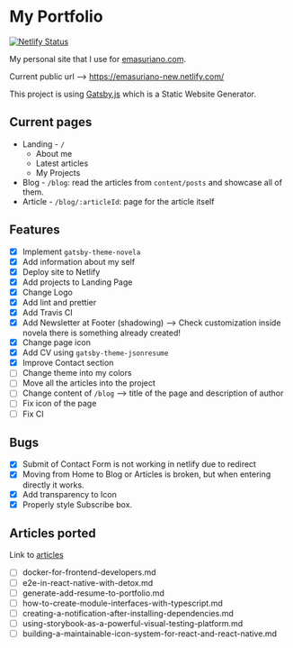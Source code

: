 # My Portfolio

[![Netlify Status](https://api.netlify.com/api/v1/badges/6c5ab50c-b5ad-4c2f-a933-860a7bfc8530/deploy-status)](https://app.netlify.com/sites/gifted-dubinsky-50dab2/deploys)

My personal site that I use for [emasuriano.com](https://emasuriano.com/).

Current public url --> https://emasuriano-new.netlify.com/

This project is using [Gatsby.js](https://www.gatsbyjs.org/) which is a Static Website Generator.

## Current pages

- Landing - `/`
  - About me
  - Latest articles
  - My Projects
- Blog - `/blog`: read the articles from `content/posts` and showcase all of them.
- Article - `/blog/:articleId`: page for the article itself

## Features

- [x] Implement `gatsby-theme-novela`
- [x] Add information about my self
- [x] Deploy site to Netlify
- [x] Add projects to Landing Page
- [x] Change Logo
- [x] Add lint and prettier
- [x] Add Travis CI
- [x] Add Newsletter at Footer (shadowing) --> Check customization inside novela there is something already created!
- [x] Change page icon
- [x] Add CV using `gatsby-theme-jsonresume`
- [x] Improve Contact section
- [ ] Change theme into my colors
- [ ] Move all the articles into the project
- [ ] Change content of `/blog` --> title of the page and description of author
- [ ] Fix icon of the page
- [ ] Fix CI

## Bugs

- [x] Submit of Contact Form is not working in netlify due to redirect
- [x] Moving from Home to Blog or Articles is broken, but when entering directly it works.
- [x] Add transparency to Icon
- [x] Properly style Subscribe box.

## Articles ported

Link to [articles](https://github.com/EmaSuriano/articles)

- [ ] docker-for-frontend-developers.md
- [ ] e2e-in-react-native-with-detox.md
- [ ] generate-add-resume-to-portfolio.md
- [ ] how-to-create-module-interfaces-with-typescript.md
- [ ] creating-a-notification-after-installing-dependencies.md
- [ ] using-storybook-as-a-powerful-visual-testing-platform.md
- [ ] building-a-maintainable-icon-system-for-react-and-react-native.md
